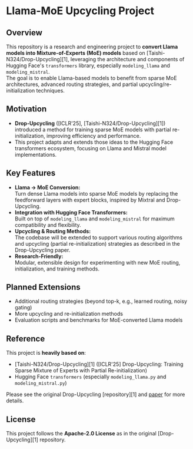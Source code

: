 # Llama-MoE Upcycling Project

## Overview

This repository is a research and engineering project to **convert Llama models into Mixture-of-Experts (MoE) models** based on [Taishi-N324/Drop-Upcycling][1], leveraging the architecture and components of Hugging Face's `transformers` library, especially `modeling_llama` and `modeling_mistral`.  
The goal is to enable Llama-based models to benefit from sparse MoE architectures, advanced routing strategies, and partial upcycling/re-initialization techniques.

## Motivation

- **Drop-Upcycling** ([ICLR'25], [Taishi-N324/Drop-Upcycling][1]) introduced a method for training sparse MoE models with partial re-initialization, improving efficiency and performance.
- This project adapts and extends those ideas to the Hugging Face transformers ecosystem, focusing on Llama and Mistral model implementations.

## Key Features

- **Llama → MoE Conversion:**  
  Turn dense Llama models into sparse MoE models by replacing the feedforward layers with expert blocks, inspired by Mixtral and Drop-Upcycling.
- **Integration with Hugging Face Transformers:**  
  Built on top of `modeling_llama` and `modeling_mistral` for maximum compatibility and flexibility.
- **Upcycling & Routing Methods:**  
  The codebase will be extended to support various routing algorithms and upcycling (partial re-initialization) strategies as described in the Drop-Upcycling paper.
- **Research-Friendly:**  
  Modular, extensible design for experimenting with new MoE routing, initialization, and training methods.

## Planned Extensions

- Additional routing strategies (beyond top-k, e.g., learned routing, noisy gating)
- More upcycling and re-initialization methods
- Evaluation scripts and benchmarks for MoE-converted Llama models

## Reference

This project is **heavily based on**:

- [Taishi-N324/Drop-Upcycling][1] ([ICLR'25] Drop-Upcycling: Training Sparse Mixture of Experts with Partial Re-initialization)
- Hugging Face `transformers` (especially `modeling_llama.py` and `modeling_mistral.py`)

Please see the original Drop-Upcycling [repository][1] and [paper](https://openreview.net/forum?id=gx1wHnf5Vp) for more details.

## License

This project follows the **Apache-2.0 License** as in the original [Drop-Upcycling][1] repository.
